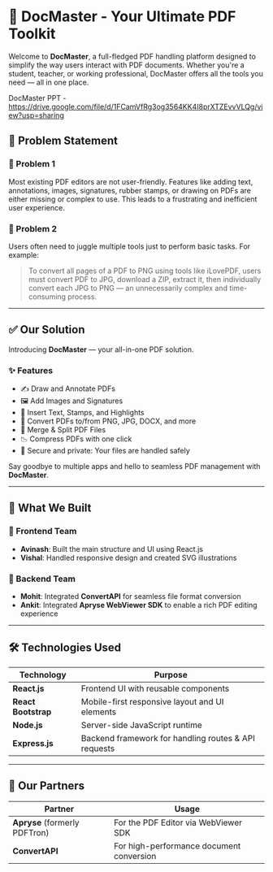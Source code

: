 # 📄 DocMaster - Your Ultimate PDF Toolkit

Welcome to **DocMaster**, a full-fledged PDF handling platform designed to simplify the way users interact with PDF documents. Whether you're a student, teacher, or working professional, DocMaster offers all the tools you need — all in one place.

DocMaster PPT - https://drive.google.com/file/d/1FCamVfRg3og3564KK4I8prXTZEvvVLQg/view?usp=sharing

## 🚩 Problem Statement

### 🔹 Problem 1
Most existing PDF editors are not user-friendly. Features like adding text, annotations, images, signatures, rubber stamps, or drawing on PDFs are either missing or complex to use. This leads to a frustrating and inefficient user experience.

### 🔹 Problem 2
Users often need to juggle multiple tools just to perform basic tasks. For example:
> To convert all pages of a PDF to PNG using tools like iLovePDF, users must convert PDF to JPG, download a ZIP, extract it, then individually convert each JPG to PNG — an unnecessarily complex and time-consuming process.

---

## ✅ Our Solution

Introducing **DocMaster** — your all-in-one PDF solution.

### ✨ Features
- ✍️ Draw and Annotate PDFs  
- 🖼️ Add Images and Signatures  
- 🧾 Insert Text, Stamps, and Highlights  
- 🔄 Convert PDFs to/from PNG, JPG, DOCX, and more  
- 🔗 Merge & Split PDF Files  
- 📉 Compress PDFs with one click  
- 🔐 Secure and private: Your files are handled safely

Say goodbye to multiple apps and hello to seamless PDF management with **DocMaster**.

---

## 🧩 What We Built

### 🔹 Frontend Team
- **Avinash**: Built the main structure and UI using React.js  
- **Vishal**: Handled responsive design and created SVG illustrations

### 🔹 Backend Team
- **Mohit**: Integrated **ConvertAPI** for seamless file format conversion  
- **Ankit**: Integrated **Apryse WebViewer SDK** to enable a rich PDF editing experience

---

## 🛠️ Technologies Used

| Technology     | Purpose                                                 |
|----------------|---------------------------------------------------------|
| **React.js**   | Frontend UI with reusable components                    |
| **React Bootstrap** | Mobile-first responsive layout and UI elements        |
| **Node.js**    | Server-side JavaScript runtime                          |
| **Express.js** | Backend framework for handling routes & API requests   |

---

## 🤝 Our Partners

| Partner       | Usage                                      |
|---------------|---------------------------------------------|
| **Apryse** (formerly PDFTron) | For the PDF Editor via WebViewer SDK      |
| **ConvertAPI** | For high-performance document conversion     |
